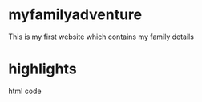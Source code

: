 # myfamilyadventure
This is my first website which contains my family details

# highlights

html code 
